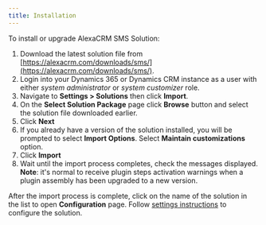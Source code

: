 ```yaml
---
title: Installation
---
```


To install or upgrade AlexaCRM SMS Solution:

1. Download the latest solution file from [https://alexacrm.com/downloads/sms/](https://alexacrm.com/downloads/sms/).
2. Login into your Dynamics 365 or Dynamics CRM instance as a user with either *system administrator* or *system customizer* role.
3. Navigate to **Settings > Solutions** then click **Import**.
4. On the **Select Solution Package** page click **Browse** button and select the solution file downloaded earlier.
5. Click **Next**
6. If you already have a version of the solution installed, you will be prompted to select **Import Options**. Select **Maintain customizations** option.
7. Click **Import**
1. Wait until the import process completes, check the messages displayed. **Note**: it's normal to receive plugin steps activation warnings when a plugin assembly has been upgraded to a new version.

After the import process is complete, click on the name of the solution in the list to open **Configuration** page. Follow [settings instructions](../settings) to configure the solution.
